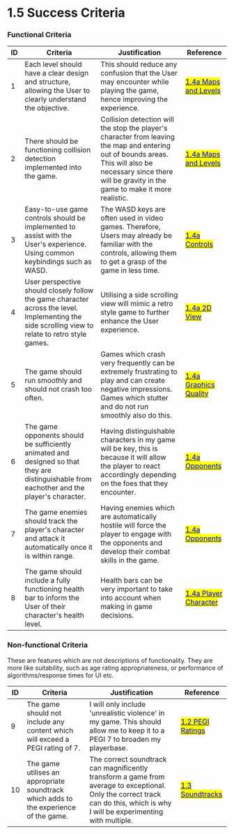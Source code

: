 # 1.5 Success Criteria

### Functional Criteria

| ID | Criteria                                                                                                                                         | Justification                                                                                                                                                                                                  | Reference                                                                                                                                                                                    |
| -- | ------------------------------------------------------------------------------------------------------------------------------------------------ | -------------------------------------------------------------------------------------------------------------------------------------------------------------------------------------------------------------- | -------------------------------------------------------------------------------------------------------------------------------------------------------------------------------------------- |
| 1  | Each level should have a clear design and structure, allowing the User to clearly understand the objective.                                      | This should reduce any confusion that the User may encounter while playing the game, hence improving the experience.                                                                                           | [<mark style="color:blue;">1.4a Maps and Levels</mark>](1.4a-features-of-the-proposed-solution.md#maps-and-levels)                                                                           |
| 2  | There should be functioning collision detection implemented into the game.                                                                       | Collision detection will the stop the player's character from leaving the map and entering out of bounds areas. This will also be necessary since there will be gravity in the game to make it more realistic. | [<mark style="color:blue;">1.4a Maps and Levels</mark>](1.4a-features-of-the-proposed-solution.md#maps-and-levels)                                                                           |
| 3  | Easy-to-use game controls should be implemented to assist with the User's experience. Using common keybindings such as WASD.                     | The WASD keys are often used in video games. Therefore, Users may already be familiar with the controls, allowing them to get a grasp of the game in less time.                                                | [<mark style="color:blue;">1.4</mark>](1.4a-features-of-the-proposed-solution.md#controls.)[<mark style="color:blue;">a Controls</mark>](1.4a-features-of-the-proposed-solution.md#controls) |
| 4  | User perspective should closely follow the game character across the level. Implementing the side scrolling view to relate to retro style games. | Utilising a side scrolling view will mimic a retro style game to further enhance the User experience.                                                                                                          | [<mark style="color:blue;">1.4a 2D V</mark>](1.4a-features-of-the-proposed-solution.md#2d-view.)[<mark style="color:blue;">iew</mark>](1.4a-features-of-the-proposed-solution.md#2d-view)    |
| 5  | The game should run smoothly and should not crash too often.                                                                                     | Games which crash very frequently can be extremely frustrating to play and can create negative impressions. Games which stutter and do not run smoothly also do this.                                          | [<mark style="color:blue;">1.4a Graphics Quality</mark>](1.4a-features-of-the-proposed-solution.md#graphics-quality)                                                                         |
| 6  | The game opponents should be sufficiently animated and designed so that they are distinguishable from eachother and the player's character.      | Having distinguishable characters in my game will be key, this is because it will allow the player to react accordingly depending on the foes that they encounter.                                             | [<mark style="color:blue;">1.4a Opponents</mark>](1.4a-features-of-the-proposed-solution.md#opponents)                                                                                       |
| 7  | The game enemies should track the player's character and attack it automatically once it is within range.                                        | Having enemies which are automatically hostile will force the player to engage with the opponents and develop their combat skills in the game.                                                                 | [<mark style="color:blue;">1.4a Opponents</mark>](1.4a-features-of-the-proposed-solution.md#opponents)                                                                                       |
| 8  | The game should include a fully functioning health bar to inform the User of their character's health level.                                     | Health bars can be very important to take into account when making in game decisions.                                                                                                                          | [<mark style="color:blue;">1.4a Player Character</mark>](1.4a-features-of-the-proposed-solution.md#player-character)                                                                         |

### Non-functional Criteria

These are features which are not descriptions of functionality. They are more like suitability, such as age rating appropriateness, or performance of algorithms/response times for UI etc.

| ID | Criteria                                                                              | Justification                                                                                                                                                                  | Reference                                                                               |
| -- | ------------------------------------------------------------------------------------- | ------------------------------------------------------------------------------------------------------------------------------------------------------------------------------ | --------------------------------------------------------------------------------------- |
| 9  | The game should not include any content which will exceed a PEGI rating of 7.         | I will only include 'unrealistic violence' in my game. This should allow me to keep it to a PEGI 7 to broaden my playerbase.                                                   | [<mark style="color:blue;">1.2 PEGI Ratings</mark>](1.2-stakeholders.md#pegi-ratings)   |
| 10 | The game utilises an appropriate soundtrack which adds to the experience of the game. | The correct soundtrack can magnificently transform a game from average to exceptional. Only the correct track can do this, which is why I will be experimenting with multiple. | [<mark style="color:blue;">1.3 Soundtracks</mark>](1.3-research-the-problem.md#celeste) |

